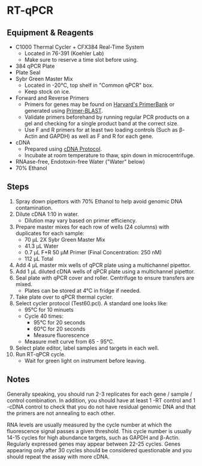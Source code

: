 # RT-qPCR

## Equipment & Reagents

* C1000 Thermal Cycler + CFX384 Real-Time System
    * Located in 76-391 (Koehler Lab)
    * Make sure to reserve a time slot before using.
* 384 qPCR Plate
* Plate Seal
* Sybr Green Master Mix
    * Located in -20°C, top shelf in "Common qPCR" box.
    * Keep stock on ice.
* Forward and Reverse Primers
    * Primers for genes may be found on [Harvard's PrimerBank](https://pga.mgh.harvard.edu/primerbank/)
      or generated using [Primer-BLAST](https://www.ncbi.nlm.nih.gov/tools/primer-blast/).
    * Validate primers beforehand by running regular PCR products on a gel and
      checking for a single product band at the correct size.
    * Use F and R primers for at least two loading controls (Such as β-Actin and
      GAPDH) as well as F and R for each gene.
* cDNA
    * Prepared using [cDNA Protocol](cdna_prep.md).
    * Incubate at room temperature to thaw, spin down in microcentrifuge.
* RNAase-free, Endotoxin-free Water ("Water" below)
* 70% Ethanol

## Steps

1. Spray down pipettors with 70% Ethanol to help avoid genomic DNA
   contamination.
2. Dilute cDNA 1:10 in water.
    * Dilution may vary based on primer efficiency.
3. Prepare master mixes for each row of wells (24 columns) with duplicates for each sample:
    * 70 μL 2X Sybr Green Master Mix
    * 41.3 μL Water
    * 0.7 μL F+R 50 μM Primer (Final Concentration: 250 nM)
    * 112 μL Total
4. Add 4 μL master mix wells of qPCR plate using a multichannel pipettor.
5. Add 1 μL diluted cDNA wells of qPCR plate using a multichannel pipettor.
6. Seal plate with qPCR cover and roller. Centrifuge to ensure transfers are mixed.
    * Plates can be stored at 4°C in fridge if needed.
7. Take plate over to qPCR thermal cycler.
8. Select cycler protocol (Test60.pcl). A standard one looks like:
    * 95°C for 10 minuets
    * Cycle 40 times:
        * 95°C for 20 seconds
        * 60°C for 20 seconds
        * Measure fluorescence
    * Measure melt curve from 65 - 95°C.
9. Select plate editor, label samples and targets in each well.
10. Run RT-qPCR cycle.
    * Wait for green light on instrument before leaving.

<div style="page-break-after: always;"></div>

## Notes

Generally speaking, you should run 2-3 replicates for each gene / sample /
control combination. In addition, you should have at least 1 -RT control and 1
-cDNA control to check that you do not have residual genomic DNA and that the
primers are not annealing to each other.

RNA levels are usually measured by the cycle number at which the fluorescence
signal passes a given threshold. This cycle number is usually 14-15 cycles for
high abundance targets, such as GAPDH and β-Actin. Regularly expressed genes
may appear between 22-25 cycles. Genes appearing only after 30 cycles should be
considered questionable and you should repeat the assay with more cDNA.

